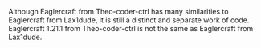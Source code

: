Although Eaglercraft from Theo-coder-ctrl has many similarities to Eaglercraft from Lax1dude, it is still a distinct and separate work of code.  Eaglercraft 1.21.1 from Theo-coder-ctrl is not the same as Eaglercraft from Lax1dude.
